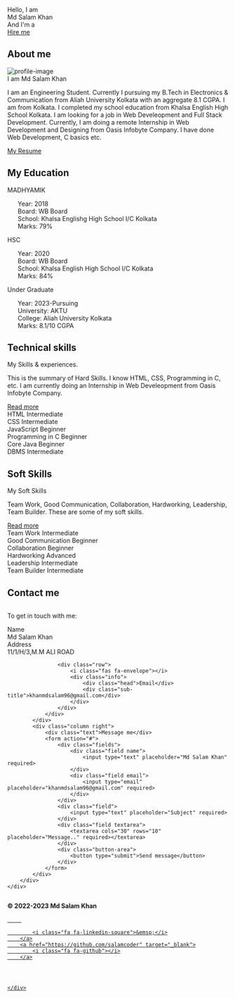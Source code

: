 <!-- home -->
<section class="home" id="home">
    <div class="max-width">
        <div class="home-content">
            <div class="text-1">Hello, I am </div>
            <div class="text-2">Md Salam Khan</div>
            <div class="text-3">And I'm a <span class="typing"></span></div>
            <a href="mailto:khanmdsalam96@gmail.com">Hire me</a>
        </div>
    </div>
</section>

<!-- about me -->
<section class="about" id="about">
    <div class="max-width">
        <h2 class="title">About me</h2>
        <div class="about-content">
            <div class="column left">
                <img src="C:\Users\Mohammad Salaam Khan\OneDrive\Pictures\MANALI\IMG_20230206_001237_779.jpg" alt="profile-image">
            </div>
            <div class="column right">
                <div class="text">I am Md Salam Khan  </div>
                <p>I am an Engineering Student. Currently I pursuing my B.Tech in Electronics & Communication from Aliah University Kolkata with an aggregate 8.1 CGPA. I am from Kolkata. I completed my school education from Khalsa English High School Kolkata. I am looking for a job in Web Develeopment and Full Stack Development. Currently, I am doing a remote
                    Internship in Web Development and Designing from Oasis Infobyte Company. I have done Web Development, C basics
                    etc.
                </p>
                <a href="Salam-Khan-Resume.pdf" target="_Downloads\SALAM">My Resume</a>
            </div>
        </div>
    </div>
</section>

<!-- education -->
<section class="services" id="services">
    <div class="max-width">
        <h2 class="title">My Education</h2>
        <div class="serv-content">
            <div class="card">
                <div class="box">
                    <i class="fas fa-pen"></i>
                    <div class="text">MADHYAMIK</div>
                        <ul style="list-style-type:none">
                            <li>Year:   2018</li>
                            <li>Board:  WB Board</li>
                            <li>School: Khalsa Englishg High School I/C Kolkata</li>
                            <li>Marks:  79%</li>
                        </ul>
                </div>
            </div>
            <div class="card">
                <div class="box">
                    <i class="fas fa-book"></i>
                    <div class="text">HSC</div>
                    <ul style="list-style-type:none">
                        <li>Year:   2020</li>
                        <li>Board:  WB Board</li>
                        <li>School: Khalsa English High School I/C Kolkata</li>
                        <li>Marks:  84%</li>
                    </ul>
                </div>
            </div>
            <div class="card">
                <div class="box">
                    <i class="fas fa-laptop"></i>
                    <div class="text">Under Graduate</div>
                    <ul style="list-style-type:none">
                        <li>Year:   2023-Pursuing</li>
                        <li>University: AKTU</li>
                        <li>College:   Aliah University Kolkata</li>
                        <li>Marks:  8.1/10 CGPA</li>
                    </ul>
                </div>
            </div>
           </div>
        </div>
    </div>
</section>

<!-- technical skills -->
<section class="skills" id="skills">
    <div class="max-width">
        <h2 class="title">Technical skills</h2>
        <div class="skills-content">
            <div class="column left">
                <div class="text">My Skills & experiences.</div>
                <p>This is the summary of Hard Skills. I know HTML, CSS, Programming in C,
                    etc. I am currently doing an Internship in Web Develeopment from Oasis Infobyte Company.
                </p>
                <a href="#">Read more</a>
            </div>
            <div class="column right">
                <div class="bars">
                    <div class="info">
                        <span>HTML</span>
                        <span>Intermediate</span>
                    </div>
                    <div class="line html"></div>
                </div>
                <div class="bars">
                    <div class="info">
                        <span>CSS</span>
                        <span>Intermediate</span>
                    </div>
                    <div class="line css"></div>
                </div>
                <div class="bars">
                    <div class="info">
                        <span>JavaScript</span>
                        <span>Beginner</span>
                    </div>
                    <div class="line js"></div>
                </div>
                <div class="bars">
                    <div class="info">
                        <span>Programming in C</span>
                        <span>Beginner</span>
                    </div>
                    <div class="line c"></div>
                </div>
                <div class="bars">
                    <div class="info">
                        <span>Core Java</span>
                        <span>Beginner</span>
                    </div>
                    <div class="line cj"></div>
                </div>
                <div class="bars">
                    <div class="info">
                        <span>DBMS</span>
                        <span>Intermediate</span>
                    </div>
                    <div class="line dbms"></div>
                </div>
            </div>
        </div>
    </div>
</section>

 <!-- soft skills -->
<section class="skills" id="skills">
    <div class="max-width">
        <h2 class="title">Soft Skills</h2>
        <div class="skills-content">
            <div class="column left">
                <div class="text">My Soft Skills</div>
                <p>Team Work, Good Communication, Collaboration, Hardworking, Leadership, Team Builder. These are some
                    of my soft skills.
                </p>
                <a href="#">Read more</a>
            </div>
            <div class="column right">
                <div class="bars">
                    <div class="info">
                        <span>Team Work</span>
                        <span>Intermediate</span>
                    </div>
                    <div class="line tw"></div>
                </div>
                <div class="bars">
                    <div class="info">
                        <span>Good Communication</span>
                        <span>Beginner</span>
                    </div>
                    <div class="line gc"></div>
                </div>
                <div class="bars">
                    <div class="info">
                        <span>Collaboration</span>
                        <span>Beginner</span>
                    </div>
                    <div class="line cl"></div>
                </div>
                <div class="bars">
                    <div class="info">
                        <span>Hardworking</span>
                        <span>Advanced</span>
                    </div>
                    <div class="line h"></div>
                </div>
                <div class="bars">
                    <div class="info">
                        <span>Leadership</span>
                        <span>Intermediate</span>
                    </div>
                    <div class="line l"></div>
                </div>
                <div class="bars">
                    <div class="info">
                        <span>Team Builder</span>
                        <span>Intermediate</span>
                    </div>
                    <div class="line tb"></div>
            </div>
        </div>
    </div>
</section>


<!-- contact section start -->
<section class="contact" id="contact">
    <div class="max-width">
        <h2 class="title">Contact me</h2>
        <div class="contact-content">
            <div class="column left">
                <p>To get in touch with me: </p>
                <div class="icons">
                    <div class="row">
                        <i class="fas fa-user"></i>
                        <div class="info">
                            <div class="head">Name</div>
                            <div class="sub-title">Md Salam Khan</div>
                        </div>
                    </div>
                    <div class="row">
                        <i class="fas fa-map-marker-alt"></i>
                        <div class="info">
                            <div class="head">Address</div>
                            <div class="sub-title">11/1/H/3,M.M ALI ROAD</div>
                        </div>
                    </div>

                    <div class="row">
                        <i class="fas fa-envelope"></i>
                        <div class="info">
                            <div class="head">Email</div>
                            <div class="sub-title">khanmdsalam96@gmail.com</div>
                        </div>
                    </div>
                </div>
            </div>
            <div class="column right">
                <div class="text">Message me</div>
                <form action="#">
                    <div class="fields">
                        <div class="field name">
                            <input type="text" placeholder="Md Salam Khan" required>
                        </div>
                        <div class="field email">
                            <input type="email" placeholder="khanmdsalam96@gmail.com" required>
                        </div>
                    </div>
                    <div class="field">
                        <input type="text" placeholder="Subject" required>
                    </div>
                    <div class="field textarea">
                        <textarea cols="30" rows="10" placeholder="Message.." required></textarea>
                    </div>
                    <div class="button-area">
                        <button type="submit">Send message</button>
                    </div>
                </form>
            </div>
        </div>
    </div>
</section>

<!-- footer section start -->
<footer>
    <p><b>© 2022-2023 Md Salam Khan</b></p>
    <div class="social">
        <a href="https://www.facebook.com/profile.php?id=100012786284930&mibextid=ZbWKwL" target="_blank">
            <i class="fa fa-facebook-f">&emsp;</i>
        </a>
        <a href="https://www.instagram.com/official_md_salam_khan_0786_/" target="_blank">
            <i class="fa fa-instagram">&emsp;</i>
        </a>
        <a href="https://www.linkedin.com/www.linkedin.com/in/md-salam-khan-985865251/" target="_blank">

            <i class="fa fa-linkedin-square">&emsp;</i>
        </a>
        <a href="https://github.com/salamcoder" target="_blank">
            <i class="fa fa-github"></i>
        </a>




    </div>
</footer>


<script src="script.js"></script>
